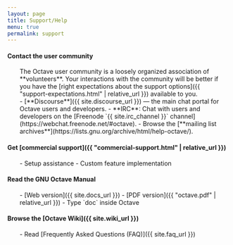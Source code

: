```yaml
---
layout: page
title: Support/Help
menu: true
permalink: support
---
```


#### Contact the **user community**

<div style="margin-left: 2em;" markdown="1">
The Octave user community is a loosely organized association of **volunteers**.
Your interactions with the community will be better if you have the
[right expectations about the support options]({{ "support-expectations.html" | relative_url }})
available to you.
</div>

<div style="margin-left: 2em;" markdown="1">
- [**Discourse**]({{ site.discourse_url }}) &mdash;
  the main chat portal for Octave users and developers.
- **IRC**: Chat with users and developers on the
  [Freenode `{{ site.irc_channel }}` channel](https://webchat.freenode.net/#octave).
- Browse the
  [**mailing list archives**](https://lists.gnu.org/archive/html/help-octave/).
</div>


#### Get [**commercial support**]({{ "commercial-support.html" | relative_url }})

<div style="margin-left: 2em;" markdown="1">
- Setup assistance
- Custom feature implementation
</div>


#### Read the **GNU Octave Manual**

<div style="margin-left: 2em;" markdown="1">
- [Web version]({{ site.docs_url }})
- [PDF version]({{ "octave.pdf" | relative_url }})
- Type `doc` inside Octave
</div>


#### Browse the [Octave Wiki]({{ site.wiki_url }})

<div style="margin-left: 2em;" markdown="1">
- Read [Frequently Asked Questions (FAQ)]({{ site.faq_url }})
</div>
